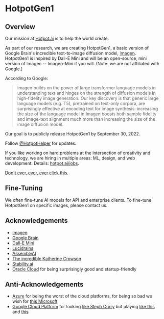 # HotpotGen1

## Overview
Our mission at [Hotpot.ai](https://hotpot.ai?s=hotpotgen1) is to help the world create.

As part of our research, we are creating HotpotGen1, a basic version of Google Brain's incredible text-to-image diffusion model, [Imagen](https://imagen.research.google/). HotpotGen1 is inspired by Dall-E Mini and will be an open-source, mini version of Imagen -- Imagen-Mini if you will. (Note: we are not affiliated with Google.)

According to Google:
> Imagen builds on the power of large transformer language models in understanding text and hinges on the strength of diffusion models in high-fidelity image generation. Our key discovery is that generic large language models (e.g. T5), pretrained on text-only corpora, are surprisingly effective at encoding text for image synthesis: increasing the size of the language model in Imagen boosts both sample fidelity and image-text alignment much more than increasing the size of the image diffusion model.

Our goal is to publicly release HotpotGen1 by September 30, 2022.

Follow [@HotpotHelper](https://twitter.com/HotpotHelper) for updates.

If you like working on hard problems at the intersection of creativity and technology, we are hiring in multiple areas: ML, design, and web development. Details: [hotpot.ai/jobs](https://hotpot.ai/jobs).

[Don't ever, ever, ever click this.](https://hotpot.ai/hotpotcha)

## Fine-Tuning
We often fine-tune AI models for API and enterprise clients. To fine-tune HotpotGen1 on specific images, please contact us.

## Acknowledgements
* [Imagen](https://imagen.research.google/)
* [Google Brain](https://research.google/teams/brain/)
* [Dall-E Mini](https://github.com/borisdayma/dalle-mini)
* [Lucidrains](https://github.com/lucidrains/imagen-pytorch)
* [AssemblyAI](https://github.com/AssemblyAI-Examples/MinImagen)
* [The incredible Katherine Crowson](https://github.com/crowsonkb)
* [Stability.ai](https://stability.ai/)
* [Oracle Cloud](https://www.oracle.com/cloud/?s=hotpot-ai) for being surprisingly good and startup-friendly

## Anti-Acknowledgements
* [Azure](https://azure.microsoft.com/) for being the worst of the cloud platforms, for being so bad we wish for [this Microsoft](https://www.youtube.com/watch?v=ojP0BO6H4Qc)
* [Google Cloud Platform](https://cloud.google.com/gcp) for looking [like Steph Curry](https://www.youtube.com/watch?v=gSGzrgq_9HM) but playing [like this](https://youtu.be/jp0Lbkr7FMo?t=45) and [this](https://hotpot.ai/hotpotcha)
